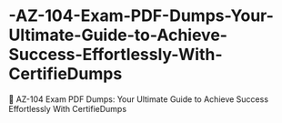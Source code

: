 # -AZ-104-Exam-PDF-Dumps-Your-Ultimate-Guide-to-Achieve-Success-Effortlessly-With-CertifieDumps
🚀 AZ-104 Exam  PDF Dumps: Your Ultimate Guide to Achieve Success Effortlessly With CertifieDumps



